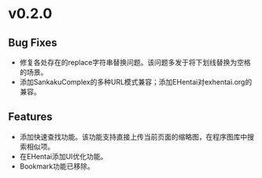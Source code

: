 # v0.2.0
## Bug Fixes
* 修复各处存在的replace字符串替换问题。该问题多发于将下划线替换为空格的场景。
* 添加SankakuComplex的多种URL模式兼容；添加EHentai对exhentai.org的兼容。
## Features
* 添加快速查找功能。该功能支持直接上传当前页面的缩略图，在程序图库中搜索相似项。
* 在EHentai添加UI优化功能。
* Bookmark功能已移除。
